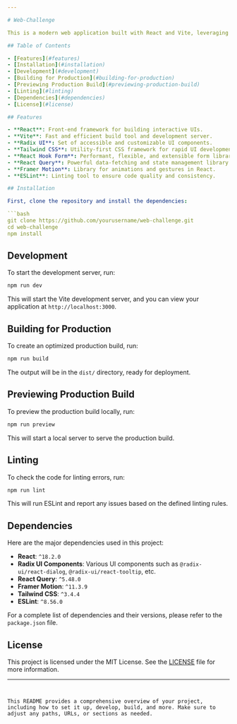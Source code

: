 ```yaml
---

# Web-Challenge

This is a modern web application built with React and Vite, leveraging a variety of libraries for an optimized development experience.

## Table of Contents

- [Features](#features)
- [Installation](#installation)
- [Development](#development)
- [Building for Production](#building-for-production)
- [Previewing Production Build](#previewing-production-build)
- [Linting](#linting)
- [Dependencies](#dependencies)
- [License](#license)

## Features

- **React**: Front-end framework for building interactive UIs.
- **Vite**: Fast and efficient build tool and development server.
- **Radix UI**: Set of accessible and customizable UI components.
- **Tailwind CSS**: Utility-first CSS framework for rapid UI development.
- **React Hook Form**: Performant, flexible, and extensible form library.
- **React Query**: Powerful data-fetching and state management library.
- **Framer Motion**: Library for animations and gestures in React.
- **ESLint**: Linting tool to ensure code quality and consistency.

## Installation

First, clone the repository and install the dependencies:

```bash
git clone https://github.com/yourusername/web-challenge.git
cd web-challenge
npm install
```

## Development

To start the development server, run:

```bash
npm run dev
```

This will start the Vite development server, and you can view your application at `http://localhost:3000`.

## Building for Production

To create an optimized production build, run:

```bash
npm run build
```

The output will be in the `dist/` directory, ready for deployment.

## Previewing Production Build

To preview the production build locally, run:

```bash
npm run preview
```

This will start a local server to serve the production build.

## Linting

To check the code for linting errors, run:

```bash
npm run lint
```

This will run ESLint and report any issues based on the defined linting rules.

## Dependencies

Here are the major dependencies used in this project:

- **React**: `^18.2.0`
- **Radix UI Components**: Various UI components such as `@radix-ui/react-dialog`, `@radix-ui/react-tooltip`, etc.
- **React Query**: `^5.48.0`
- **Framer Motion**: `^11.3.9`
- **Tailwind CSS**: `^3.4.4`
- **ESLint**: `^8.56.0`

For a complete list of dependencies and their versions, please refer to the `package.json` file.

## License

This project is licensed under the MIT License. See the [LICENSE](LICENSE) file for more information.

---
```


This README provides a comprehensive overview of your project, including how to set it up, develop, build, and more. Make sure to adjust any paths, URLs, or sections as needed.
